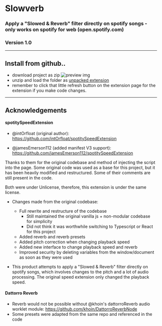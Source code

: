 # Slowverb

### Apply a "Slowed & Reverb" filter directly on spotify songs - only works on spotify for web (open.spotify.com)

### Version 1.0

---

## Install from github..

-   download project as zip ![preview img](https://i.stack.imgur.com/PrvYK.png)
-   unzip and load the folder as [unpacked extension](https://developer.chrome.com/docs/extensions/mv3/getstarted/development-basics/#load-unpacked)
-   remember to click that little refresh button on the extension page for the extension if you make code changes.

---

## Acknowledgements

#### spotitySpeedExtension

- @intOrfloat (original author): https://github.com/intOrfloat/spotitySpeedExtension
    
- @jamesEmerson112 (added manifest V3 support): https://github.com/jamesEmerson112/spotitySpeedExtension

Thanks to them for the original codebase and method of injecting the script into the page. Some original code was used as a base for this project, but it has been heavily modified and restructured. Some of their comments are still present in the code.

Both were under Unlicense, therefore, this extension is under the same license.

-   Changes made from the original codebase:

    -   Full rewrite and restructure of the codebase
        -   Still maintained the original vanilla js + non-modular codebase for simplicity
        -   Did not think it was worthwhile switching to Typescript or React for this project
    -   Added reverb and reverb presets
    -   Added pitch correction when changing playback speed
    -   Added new interface to change playback speed and reverb
    -   Improved security by deleting variables from the window/document as
        soon as they were used

-   This product attempts to apply a "Slowed & Reverb" filter directly on spotify songs,
    which involves changes to the pitch and a lot of audio processing. The original speed extension only changed the playback speed.

#### Dattorro Reverb
- Reverb would not be possible without @khoin's dattorroReverb audio worklet module:
https://github.com/khoin/DattorroReverbNode
- Some presets were adapted from the same repo and referenced in the code
